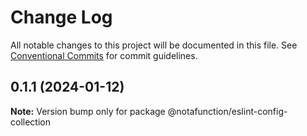 # Change Log

All notable changes to this project will be documented in this file.
See [Conventional Commits](https://conventionalcommits.org) for commit guidelines.

## 0.1.1 (2024-01-12)

**Note:** Version bump only for package @notafunction/eslint-config-collection
